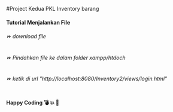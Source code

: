 #Project Kedua PKL Inventory barang 

#### Tutorial Menjalankan File
###### ⏩ download file
###### ⏩ Pindahkan file ke dalam folder xampp/htdoch
###### ⏩ ketik di url "http://localhost:8080/Inventory2/views/login.html"
# 
#### Happy Coding :bomb: :boom: 🐛